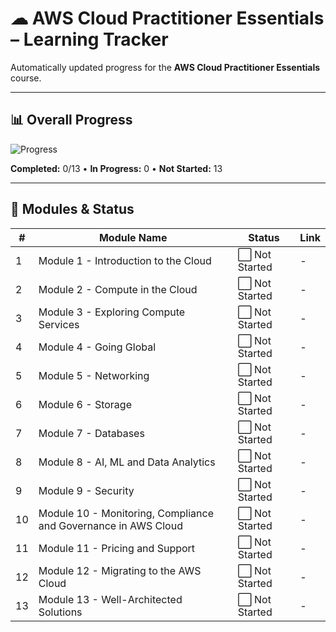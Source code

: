 # ☁ AWS Cloud Practitioner Essentials – Learning Tracker

Automatically updated progress for the **AWS Cloud Practitioner Essentials** course.

***

## 📊 Overall Progress
![Progress](https://img.shields.io/badge/Progress-0%25-blue)

**Completed:** 0/13 • **In Progress:** 0 • **Not Started:** 13

***

## 📂 Modules & Status
| #  | Module Name | Status | Link |
|----|-------------|--------|------|
| 1 | Module 1 - Introduction to the Cloud | ⬜ Not Started | - |
| 2 | Module 2 - Compute in the Cloud | ⬜ Not Started | - |
| 3 | Module 3 - Exploring Compute Services | ⬜ Not Started | - |
| 4 | Module 4 - Going Global | ⬜ Not Started | - |
| 5 | Module 5 - Networking | ⬜ Not Started | - |
| 6 | Module 6 - Storage | ⬜ Not Started | - |
| 7 | Module 7 - Databases | ⬜ Not Started | - |
| 8 | Module 8 - AI, ML and Data Analytics | ⬜ Not Started | - |
| 9 | Module 9 - Security | ⬜ Not Started | - |
| 10 | Module 10 - Monitoring, Compliance and Governance in AWS Cloud | ⬜ Not Started | - |
| 11 | Module 11 - Pricing and Support | ⬜ Not Started | - |
| 12 | Module 12 - Migrating to the AWS Cloud | ⬜ Not Started | - |
| 13 | Module 13 - Well-Architected Solutions | ⬜ Not Started | - |

